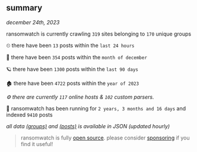 
## summary
_december 24th, 2023_

ransomwatch is currently crawling `319` sites belonging to `170` unique groups

⏲ there have been `13` posts within the `last 24 hours`

🦈 there have been `354` posts within the `month of december`

🪐 there have been `1300` posts within the `last 90 days`

🏚 there have been `4722` posts within the `year of 2023`

_⚙️ there are currently `117` online hosts & `102` custom parsers._

🦕 ransomwatch has been running for `2 years, 3 months and 16 days` and indexed `9410` posts

_all data  [(groups)](http://ransomwhat.telemetry.ltd/groups) and [(posts)](http://ransomwhat.telemetry.ltd/posts) is available in JSON (updated hourly)_

> ransomwatch is fully [open source](https://github.com/joshhighet/ransomwatch#ransomwatch--). please consider [sponsoring](https://github.com/sponsors/joshhighet) if you find it useful!

